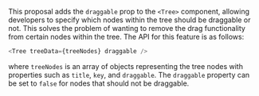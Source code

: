 This proposal adds the `draggable` prop to the `<Tree>` component, allowing developers to specify which nodes within the tree should be draggable or not. This solves the problem of wanting to remove the drag functionality from certain nodes within the tree. The API for this feature is as follows:

```javascript
<Tree treeData={treeNodes} draggable />
```

where `treeNodes` is an array of objects representing the tree nodes with properties such as `title`, `key`, and `draggable`. The `draggable` property can be set to `false` for nodes that should not be draggable.
